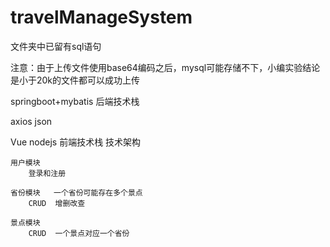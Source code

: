 # travelManageSystem

文件夹中已留有sql语句

注意：由于上传文件使用base64编码之后，mysql可能存储不下，小编实验结论是小于20k的文件都可以成功上传

springboot+mybatis         后端技术栈

axios  json

Vue nodejs                 前端技术栈 技术架构

	用户模块
		登录和注册

	省份模块   一个省份可能存在多个景点
		CRUD  增删改查

	景点模块
		CRUD  一个景点对应一个省份
